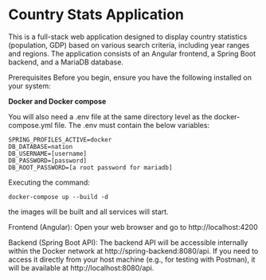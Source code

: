 # Country Stats Application

This is a full-stack web application designed to display country statistics (population, GDP) based on various search criteria, including year ranges and regions. The application consists of an Angular frontend, a Spring Boot backend, and a MariaDB database.

Prerequisites
Before you begin, ensure you have the following installed on your system:

**Docker and Docker compose**

You will also need a .env file at the same directory level as the docker-compose.yml file. The .env must contain the below variables:

```
SPRING_PROFILES_ACTIVE=docker
DB_DATABASE=nation
DB_USERNAME=[username]
DB_PASSWORD=[password]
DB_ROOT_PASSWORD=[a root password for mariadb]
```

Executing the command:

```
docker-compose up --build -d
```

the images will be built and all services will start.

Frontend (Angular): Open your web browser and go to http://localhost:4200

Backend (Spring Boot API): The backend API will be accessible internally within the Docker network at http://spring-backend:8080/api. If you need to access it directly from your host machine (e.g., for testing with Postman), it will be available at http://localhost:8080/api.